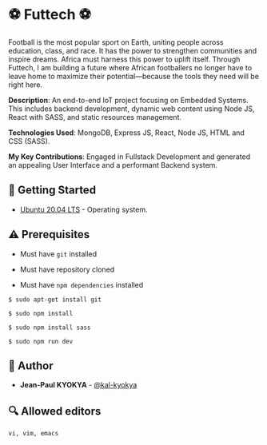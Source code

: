 # 

# ⚽ Futtech ⚽

Football is the most popular sport on Earth, uniting people across education, class, and race. It has the power to strengthen communities and inspire dreams. Africa must harness this power to uplift itself.
Through Futtech, I am building a future where African footballers no longer have to leave home to maximize their potential—because the tools they need will be right here.


**Description**: An end-to-end IoT project focusing on Embedded Systems. This includes backend development, dynamic web content using Node JS, React with SASS, and static resources management.

**Technologies Used**: MongoDB, Express JS, React, Node JS, HTML and CSS (SASS).

**My Key Contributions**: Engaged in Fullstack Development and generated an appealing User Interface and a performant Backend system.

## :running: Getting Started

* [Ubuntu 20.04 LTS](http://releases.ubuntu.com/20.04/) - Operating system.

## :warning: Prerequisites

* Must have `git` installed

* Must have repository cloned

* Must have `npm dependencies` installed

```
$ sudo apt-get install git
```
```
$ sudo npm install
```
```
$ sudo npm install sass
```
```
$ sudo npm run dev
```

## :blue_book: Author
* **Jean-Paul KYOKYA** - [@kal-kyokya](https://github.com/kal-kyokya)

## :mag: Allowed editors
```
vi, vim, emacs

